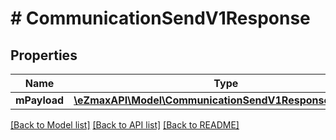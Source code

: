 # # CommunicationSendV1Response

## Properties

Name | Type | Description | Notes
------------ | ------------- | ------------- | -------------
**mPayload** | [**\eZmaxAPI\Model\CommunicationSendV1ResponseMPayload**](CommunicationSendV1ResponseMPayload.md) |  |

[[Back to Model list]](../../README.md#models) [[Back to API list]](../../README.md#endpoints) [[Back to README]](../../README.md)
